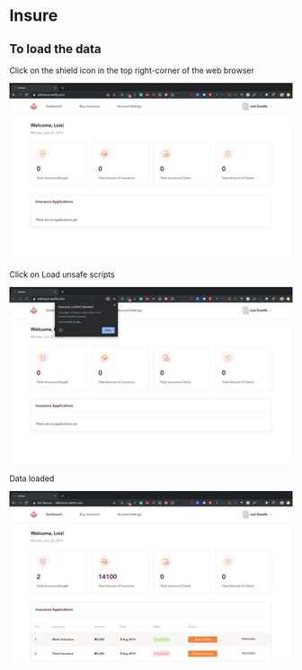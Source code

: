 # Insure

## To load the data

Click on the shield icon in the top right-corner of the web browser

![Step 1](https://github.com/chiamakaikeanyi/insure/blob/master/src/images/step1.png "Step 1")


Click on Load unsafe scripts

![Step 2](https://github.com/chiamakaikeanyi/insure/blob/master/src/images/step2.png "Step 2")


Data loaded

![Step 3](https://github.com/chiamakaikeanyi/insure/blob/master/src/images/step3.png "Step 3")
